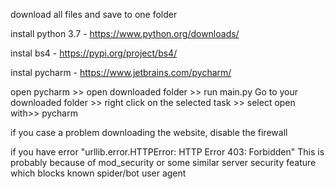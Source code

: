download all files and save to one folder

install python 3.7 - https://www.python.org/downloads/

instal bs4 - https://pypi.org/project/bs4/

instal pycharm - https://www.jetbrains.com/pycharm/

open pycharm >> open downloaded folder >> run main.py
Go to your downloaded folder >> right click on the selected task >> select open with>> pycharm

if you case a problem downloading the website, disable the firewall

if you have error "urllib.error.HTTPError: HTTP Error 403: Forbidden" This is probably because of mod_security or some similar server security feature which blocks known spider/bot user agent
